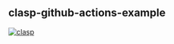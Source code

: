 ## clasp-github-actions-example

[![clasp](https://img.shields.io/badge/built%20with-clasp-4285f4.svg)](https://github.com/google/clasp)
